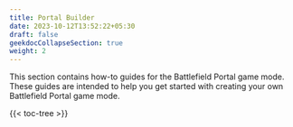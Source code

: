 ```yaml
---
title: Portal Builder
date: 2023-10-12T13:52:22+05:30
draft: false
geekdocCollapseSection: true
weight: 2
---
```


This section contains how-to guides for the Battlefield Portal game mode.
These guides are intended to help you get started with creating your own Battlefield Portal game mode.

{{< toc-tree >}}
